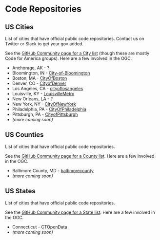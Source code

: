 # Code Repositories

## US Cities

List of cities that have official public code repositories. Contact us on Twitter or Slack to get your gov added.

See the [GitHub Community page for a City list](https://government.github.com/community/#us-city) \(though these are mostly Code for America groups\). Here are a few involved in the OGC.

* Anchorage, AK - ?
* Bloomington, IN - [City-of-Bloomington](https://github.com/City-of-Bloomington)
* Boston, MA - [CityOfBoston](https://github.com/CityOfBoston/boston.gov)
* Denver, CO - [CityofDenver](https://github.com/CityofDenver)
* Los Angeles, CA - [cityoflosangeles](https://github.com/cityoflosangeles)
* Louisville, KY - [LouisvilleMetro](https://github.com/LouisvilleMetro)
* New Orleans, LA - ?
* New York, NY - [CityOfNewYork](https://github.com/CityOfNewYork)
* Philadelphia, PA - [CityOfPhiladelphia](https://github.com/CityOfPhiladelphia)
* Pittsburgh, PA - [CityofPittsburgh](https://github.com/CityofPittsburgh)
* _\(more coming soon\)_

## US Counties

List of cities that have official public code repositories.

See the [GitHub Community page for a County list](https://government.github.com/community/#us-county). Here are a few involved in the OGC.

* Baltimore County, MD - [baltimorecounty](https://github.com/baltimorecounty)
* _\(more coming soon\)_

## US States

List of cities that have official public code repositories.

See the [GitHub Community page for a State list](https://government.github.com/community/#us-states). Here are a few involved in the OGC.

* Connecticut - [CTOpenData](https://github.com/CTOpenData)
* _\(more coming soon\)_

